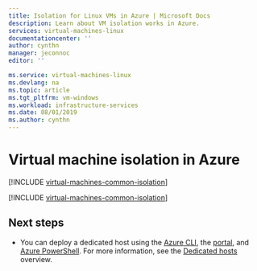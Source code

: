 ```yaml
---
title: Isolation for Linux VMs in Azure | Microsoft Docs
description: Learn about VM isolation works in Azure.
services: virtual-machines-linux
documentationcenter: ''
author: cynthn
manager: jeconnoc
editor: ''

ms.service: virtual-machines-linux
ms.devlang: na
ms.topic: article
ms.tgt_pltfrm: vm-windows
ms.workload: infrastructure-services
ms.date: 08/01/2019
ms.author: cynthn
---
```


# Virtual machine isolation in Azure

[!INCLUDE [virtual-machines-common-isolation](../../../includes/virtual-machines-common-isolation.md)]

[!INCLUDE [virtual-machines-common-isolation](../../../includes/virtual-machines-common-isolation-migration.md)]

## Next steps

- You can deploy a dedicated host using the [Azure CLI](dedicated-hosts-cli.md), the [portal](dedicated-hosts-portal.md), and [Azure PowerShell](../windows/dedicated-hosts-powershell.md). For more information, see the [Dedicated hosts](dedicated-hosts.md) overview.